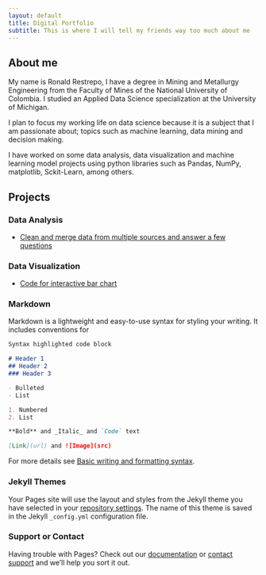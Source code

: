 ```yaml
---
layout: default
title: Digital Portfolio
subtitle: This is where I will tell my friends way too much about me
---
```


## About me

My name is Ronald Restrepo, I have a degree in Mining and Metallurgy Engineering from the Faculty of Mines of the National University of Colombia. I studied an Applied Data Science specialization at the University of Michigan.

I plan to focus my working life on data science because it is a subject that I am passionate about; topics such as machine learning, data mining and decision making.

I have worked on some data analysis, data visualization and machine learning model projects using python libraries such as Pandas, NumPy, matplotlib, Sckit-Learn, among others.

## Projects

### Data Analysis
- [Clean and merge data from multiple sources and answer a few questions](./Project_1.html)

### Data Visualization
- [Code for interactive bar chart](./Project_2.html)



### Markdown

Markdown is a lightweight and easy-to-use syntax for styling your writing. It includes conventions for

```markdown
Syntax highlighted code block

# Header 1
## Header 2
### Header 3

- Bulleted
- List

1. Numbered
2. List

**Bold** and _Italic_ and `Code` text

[Link](url) and ![Image](src)
```

For more details see [Basic writing and formatting syntax](https://docs.github.com/en/github/writing-on-github/getting-started-with-writing-and-formatting-on-github/basic-writing-and-formatting-syntax).

### Jekyll Themes

Your Pages site will use the layout and styles from the Jekyll theme you have selected in your [repository settings](https://github.com/rarestrepoc/rarestrepoc.github.io/settings/pages). The name of this theme is saved in the Jekyll `_config.yml` configuration file.

### Support or Contact

Having trouble with Pages? Check out our [documentation](https://docs.github.com/categories/github-pages-basics/) or [contact support](https://support.github.com/contact) and we’ll help you sort it out.
